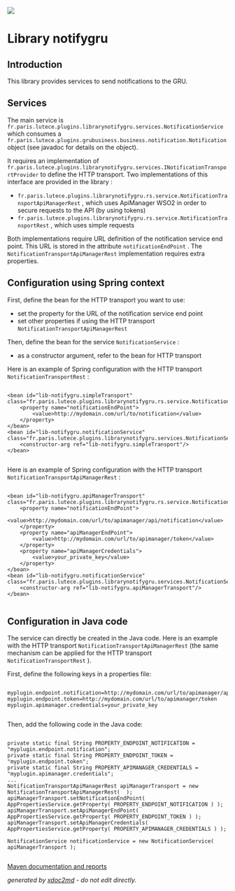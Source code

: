 ![](http://dev.lutece.paris.fr/jenkins/buildStatus/icon?job=gru-library-notifygru-deploy)
# Library notifygru

## Introduction

This library provides services to send notifications to the GRU.

## Services

The main service is `fr.paris.lutece.plugins.librarynotifygru.services.NotificationService` which consumes a `fr.paris.lutece.plugins.grubusiness.business.notification.Notification` object (see javadoc for details on the object).

It requires an implementation of `fr.paris.lutece.plugins.librarynotifygru.services.INotificationTransportProvider` to define the HTTP transport. Two implementations of this interface are provided in the library :
 
*  `fr.paris.lutece.plugins.librarynotifygru.rs.service.NotificationTransportApiManagerRest` , which uses ApiManager WSO2 in order to secure requests to the API (by using tokens)
*  `fr.paris.lutece.plugins.librarynotifygru.rs.service.NotificationTransportRest` , which uses simple requests


Both implementations require URL definition of the notification service end point. This URL is stored in the attribute `notificationEndPoint` . The `NotificationTransportApiManagerRest` implementation requires extra properties.

## Configuration using Spring context

First, define the bean for the HTTP transport you want to use:
 
* set the property for the URL of the notification service end point
* set other properties if using the HTTP transport `NotificationTransportApiManagerRest` 


Then, define the bean for the service `NotificationService` :
 
* as a constructor argument, refer to the bean for HTTP transport


Here is an example of Spring configuration with the HTTP transport `NotificationTransportRest` :
```

<bean id="lib-notifygru.simpleTransport" class="fr.paris.lutece.plugins.librarynotifygru.rs.service.NotificationTransportRest">
    <property name="notificationEndPoint">
        <value>http://mydomain.com/url/to/notification</value>
    </property>
</bean>
<bean id="lib-notifygru.notificationService" class="fr.paris.lutece.plugins.librarynotifygru.services.NotificationService">
    <constructor-arg ref="lib-notifygru.simpleTransport"/>
</bean>
                        
```


Here is an example of Spring configuration with the HTTP transport `NotificationTransportApiManagerRest` :
```

<bean id="lib-notifygru.apiManagerTransport" class="fr.paris.lutece.plugins.librarynotifygru.rs.service.NotificationTransportApiManagerRest">
    <property name="notificationEndPoint">
        <value>http://mydomain.com/url/to/apimanager/api/notification</value>
    </property>
    <property name="apiManagerEndPoint">
        <value>http://mydomain.com/url/to/apimanager/token</value>
    </property>
    <property name="apiManagerCredentials">
        <value>your_private_key</value>
    </property>
</bean>
<bean id="lib-notifygru.notificationService" class="fr.paris.lutece.plugins.librarynotifygru.services.NotificationService">
    <constructor-arg ref="lib-notifygru.apiManagerTransport"/>
</bean>
                        
```


## Configuration in Java code

The service can directly be created in the Java code. Here is an example with the HTTP transport `NotificationTransportApiManagerRest` (the same mechanism can be applied for the HTTP transport `NotificationTransportRest` ).

First, define the following keys in a properties file:
```

myplugin.endpoint.notification=http://mydomain.com/url/to/apimanager/api/notification
myplugin.endpoint.token=http://mydomain.com/url/to/apimanager/token
myplugin.apimanager.credentials=your_private_key
                        
```


Then, add the following code in the Java code:
```

private static final String PROPERTY_ENDPOINT_NOTIFICATION = "myplugin.endpoint.notification";
private static final String PROPERTY_ENDPOINT_TOKEN = "myplugin.endpoint.token";
private static final String PROPERTY_APIMANAGER_CREDENTIALS = "myplugin.apimanager.credentials";
...
NotificationTransportApiManagerRest apiManagerTransport = new NotificationTransportApiManagerRest(  );
apiManagerTransport.setNotificationEndPoint( AppPropertiesService.getProperty( PROPERTY_ENDPOINT_NOTIFICATION ) );
apiManagerTransport.setApiManagerEndPoint( AppPropertiesService.getProperty( PROPERTY_ENDPOINT_TOKEN ) );
apiManagerTransport.setApiManagerCredentials( AppPropertiesService.getProperty( PROPERTY_APIMANAGER_CREDENTIALS ) );

NotificationService notificationService = new NotificationService( apiManagerTransport );
                        
```



[Maven documentation and reports](http://dev.lutece.paris.fr/plugins/library-notifygru/)



 *generated by [xdoc2md](https://github.com/lutece-platform/tools-maven-xdoc2md-plugin) - do not edit directly.*